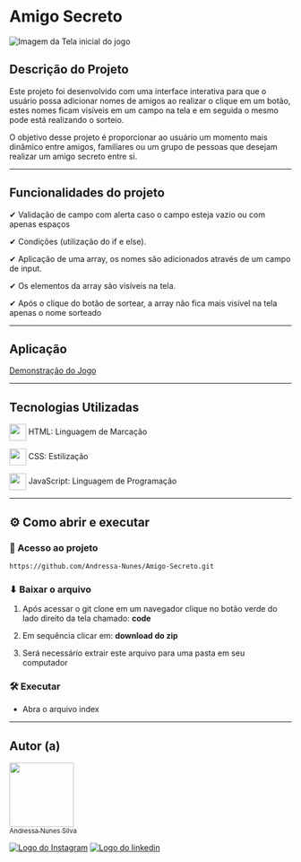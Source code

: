 # Amigo Secreto 
          
![Imagem da Tela inicial do jogo](https://github.com/user-attachments/assets/3aef4efd-d6aa-4352-ba54-212bebc9dd7b)

## Descrição do Projeto
Este projeto foi desenvolvido com uma interface interativa para que o usuário possa adicionar nomes de amigos ao realizar o clique em um botão, 
estes nomes ficam visíveis em um campo na tela e em seguida o mesmo pode está realizando o sorteio.

O objetivo desse projeto é proporcionar ao usuário um momento mais dinâmico entre amigos, familiares ou um grupo de pessoas que desejam realizar um amigo secreto entre si.

---

## Funcionalidades do projeto
✔ Validação de campo com alerta caso o campo esteja vazio ou com apenas espaços

✔ Condições (utilização do if e else).

✔ Aplicação de uma array, os nomes são adicionados através de um campo de input.

✔ Os elementos da array são visíveis na tela.

✔ Após o clique do botão de sortear, a array não fica mais visível na tela apenas o nome sorteado


---
## Aplicação
[Demonstração do Jogo](https://github.com/user-attachments/assets/2b6a3c3e-c0c3-4feb-8955-7599a8ac6946)

---
## Tecnologias Utilizadas
<img align = "center" height = 30em whidt = 15em gap:6px src="https://cdn.jsdelivr.net/gh/devicons/devicon@latest/icons/html5/html5-original.svg"/> HTML: Linguagem de Marcação
          
<img align = "center" height = 30em whidt = 15em gap:6px src="https://cdn.jsdelivr.net/gh/devicons/devicon@latest/icons/css3/css3-original.svg" /> CSS: Estilização

<img align = "center" height = 30em whidt  = 15em gap:6px src="https://cdn.jsdelivr.net/gh/devicons/devicon@latest/icons/javascript/javascript-original.svg" /> JavaScript: Linguagem de Programação

---
## ⚙ Como abrir e executar 
### 📁 Acesso ao projeto
```bash 
https://github.com/Andressa-Nunes/Amigo-Secreto.git
```
### ⬇ Baixar o arquivo 

1. Após acessar o git clone em um navegador clique no botão verde do lado direito da tela chamado: **code**

2. Em sequência clicar em: **download do zip**

3. Será necessário extrair este arquivo para uma pasta em seu computador

### 🛠 Executar
- Abra o arquivo index

---
## Autor (a)

[<img loading="lazy" src="https://avatars.githubusercontent.com/u/196395690?v=4" width=115><br><sub>Andressa Nunes Silva</sub>](https://github.com/andressa-Nunes) 

<a href= "https://instagram.com/andressa_2702"> ![Logo do Instagram](https://github.com/user-attachments/assets/28178dad-8b6b-4a14-97a6-0c9fdfa58843)</a>
<a href ="https://linkedin.com/andressa nunes"> ![Logo do linkedin](https://github.com/user-attachments/assets/0e4b3306-bdf7-4b93-9b96-32b248931456)</a>
